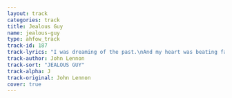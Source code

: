 ```yaml
---
layout: track
categories: track
title: Jealous Guy
name: jealous-guy
type: ahfow_track
track-id: 187
track-lyrics: "I was dreaming of the past.\nAnd my heart was beating fast,\nI began to lose control,\nI began to lose control,\n\nI didn't mean to hurt you,\nI'm sorry that I mad you cry,\nI didn't want to hurt you,\nI'm just a jealous guy,\n\nI was feeling insecure,\nYou night not love me any more,\n\nI was shivering inside,\nI was shivering inside,\n\nI was trying to catch your eyes,\nThought that you were trying to hide,\nI was swallowing my pain,\nI was swallowing my pain."
track-author: John Lennon
track-sort: "JEALOUS GUY"
track-alpha: J
track-original: John Lennon
cover: true
---
```

